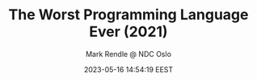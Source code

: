 ---
link: "https://www.youtube.com/watch?v=vcFBwt1nu2U"
title: "The Worst Programming Language Ever (2021)"
image: "https://i.ytimg.com/vi/vcFBwt1nu2U/maxresdefault.jpg"
author: "Mark Rendle @ NDC Oslo"
author_link: "http://www.youtube.com/@NDC"
date: 2023-05-16 14:54:19 EEST
tags: ["Programming","YouTube","Video"]
---